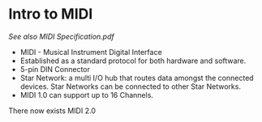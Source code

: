 # Intro to MIDI
*See also MIDI Specification.pdf*

- MIDI - Musical Instrument Digital Interface
- Established as a standard protocol for both hardware and software.
- 5-pin DIN Connector
- Star Network: a multi I/O hub that routes data amongst the connected devices. Star Networks can be connected to other Star Networks.
- MIDI 1.0 can support up to 16 Channels.

<p>
There now exists MIDI 2.0
</p>